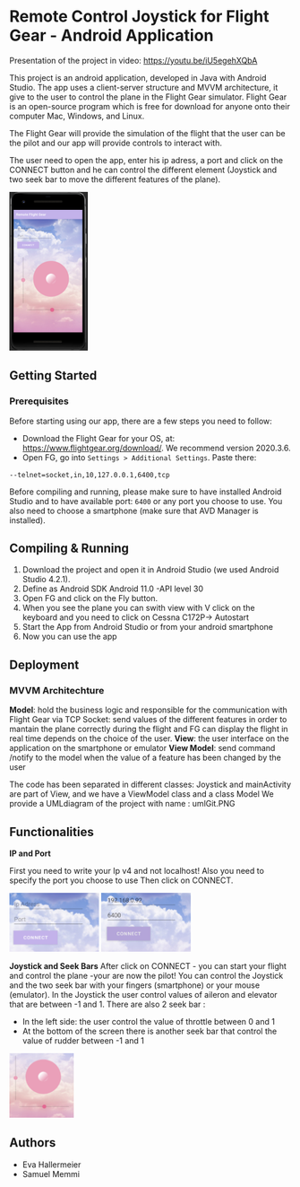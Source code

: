 # Remote Control Joystick for Flight Gear - Android Application
Presentation of the project in video: https://youtu.be/iU5egehXQbA

This project is an android application, developed in Java with Android Studio. The app uses a client-server structure and MVVM architecture, it give to the user to control the plane in the Flight Gear simulator.
Flight Gear is an open-source program which is free for download for anyone onto their computer Mac, Windows, and Linux.

The Flight Gear will provide the simulation of the flight that the user can be the pilot and our app will provide controls to interact with.

The user need to open the app, enter his ip adress, a port and click on the CONNECT button and he can control the different element (Joystick and two seek bar to move the different features of the plane).


<img src="https://github.com/evaHallermeier/androidApp-remote-Joystick/blob/master/image/screen.PNG" width="140" height="283"/>

## Getting Started

### Prerequisites

Before starting using our app, there are a few steps you need to follow:
- Download the Flight Gear for your OS, at: https://www.flightgear.org/download/.
    We recommend version 2020.3.6.
- Open FG, go into `Settings > Additional Settings`. Paste there:
```
--telnet=socket,in,10,127.0.0.1,6400,tcp
```
Before compiling and running, please make sure to have installed Android Studio and to have available port: `6400` or any port you choose to use.
You also need to choose a smartphone (make sure that AVD Manager is installed).

## Compiling & Running

1. Download the project and open it in Android Studio (we used Android Studio 4.2.1).
2. Define as Android SDK Android 11.0 -API level 30
3. Open FG and click on the Fly button.
4. When you see the plane you can swith view with V click on the keyboard and you need to click on Cessna C172P-> Autostart
5. Start the App from Android Studio or from your android smartphone
6. Now you can use the app

## Deployment

### MVVM Architechture

**Model**: hold the business logic and responsible for the communication with Flight Gear via TCP Socket: send values of the different features in order to mantain the plane correctly during the flight and FG can display the flight in real time depends on the choice of the user. 
**View**: the user interface on the application on the smartphone or emulator
**View Model**: send command /notify  to the model when the value of a feature has been changed by the user

The code has been separated in different classes: Joystick and mainActivity are part of View, and we have a ViewModel class and a class Model
We provide a UMLdiagram of the project with name : umlGit.PNG

## Functionalities
**IP and Port**

First you need to write your Ip v4 and not localhost! Also you need to specify the port you choose to use
Then click on CONNECT.

<img src="https://github.com/evaHallermeier/androidApp-remote-Joystick/blob/master/image/ipPort.PNG" width="160" height="105"/>
<img src="https://github.com/evaHallermeier/androidApp-remote-Joystick/blob/master/image/ip-port.PNG" width="160" height="105"/>


**Joystick and Seek Bars**
After click on CONNECT - you can start your flight and control the plane -your are now the pilot!
You can control the Joystick and the two seek bar with your fingers (smartphone) or your mouse (emulator).
In the Joystick the user control values of aileron and elevator that are between -1 and 1.
There are also 2 seek bar : 
- In the left side: the user control the value of throttle between 0 and 1
- At the bottom of the screen there is another seek bar that control the value of rudder between -1 and 1


<img src="https://github.com/evaHallermeier/androidApp-remote-Joystick/blob/master/image/joystickSeekBar.PNG" width="115" height="115"/>

## Authors
- Eva Hallermeier
- Samuel Memmi


